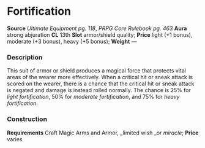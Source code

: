﻿---
name: "Fortification (light)"
type: ['armor_quality', 'shield_quality']
price: "light (+1 bonus), moderate (+3 bonus), heavy (+5 bonus)"
description: |
  "This suit of armor or shield produces a magical force that protects vital areas of the wearer more effectively. When a critical hit or sneak attack is scored on the wearer, there is a chance that the critical hit or sneak attack is negated and damage is instead rolled normally. The chance is 25% for _light fortification_, 50% for _moderate fortification_, and 75% for _heavy fortification_."
---

# Fortification

**Source** _Ultimate Equipment pg. 118_, _PRPG Core Rulebook pg. 463_
**Aura** strong abjuration **CL** 13th
**Slot** armor/shield quality; **Price** light (+1 bonus), moderate (+3 bonus), heavy (+5 bonus); **Weight** —

### Description

This suit of armor or shield produces a magical force that protects vital areas of the wearer more effectively. When a critical hit or sneak attack is scored on the wearer, there is a chance that the critical hit or sneak attack is negated and damage is instead rolled normally. The chance is 25% for _light fortification_, 50% for _moderate fortification_, and 75% for _heavy fortification_.

### Construction

**Requirements** Craft Magic Arms and Armor, _limited wish _or _miracle_; **Price** varies